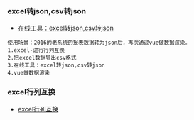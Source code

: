 
### excel转json,csv转json
- [在线工具：excel转json,csv转json](http://www.bejson.com/json/col2json/)

```
使用场景：2016的老系统的报表数据转为json后，再次通过vue做数据渲染。
1.excel-进行行列互换
2.把excel数据导出csv格式
3.在线工具：excel转json,csv转json
4.vue做数据渲染
```

### excel行列互换
- [excel行列互换](https://jingyan.baidu.com/article/3c343ff72f00c60d37796399.html)